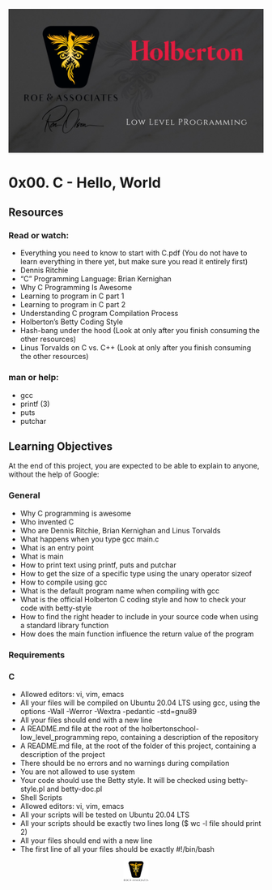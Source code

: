 ![low level banner](https://github.com/ronroeandassociates/assets/blob/master/images/hsllp_banner.png)

# 0x00. C - Hello, World

## Resources

### Read or watch:

- Everything you need to know to start with C.pdf (You do not have to learn everything in there yet, but make sure you read it entirely first)
- Dennis Ritchie
- “C” Programming Language: Brian Kernighan
- Why C Programming Is Awesome
- Learning to program in C part 1
- Learning to program in C part 2
- Understanding C program Compilation Process
- Holberton’s Betty Coding Style
- Hash-bang under the hood (Look at only after you finish consuming the other resources)
- Linus Torvalds on C vs. C++ (Look at only after you finish consuming the other resources)

### man or help:

- gcc
- printf (3)
- puts
- putchar

## Learning Objectives

At the end of this project, you are expected to be able to explain to anyone, without the help of Google:

### General

- Why C programming is awesome
- Who invented C
- Who are Dennis Ritchie, Brian Kernighan and Linus Torvalds
- What happens when you type gcc main.c
- What is an entry point
- What is main
- How to print text using printf, puts and putchar
- How to get the size of a specific type using the unary operator sizeof
- How to compile using gcc
- What is the default program name when compiling with gcc
- What is the official Holberton C coding style and how to check your code with betty-style
- How to find the right header to include in your source code when using a standard library function
- How does the main function influence the return value of the program

### Requirements

### C

- Allowed editors: vi, vim, emacs
- All your files will be compiled on Ubuntu 20.04 LTS using gcc, using the options -Wall -Werror -Wextra -pedantic -std=gnu89
- All your files should end with a new line
- A README.md file at the root of the holbertonschool-low_level_programming repo, containing a description of the repository
- A README.md file, at the root of the folder of this project, containing a description of the project
- There should be no errors and no warnings during compilation
- You are not allowed to use system
- Your code should use the Betty style. It will be checked using betty-style.pl and betty-doc.pl
- Shell Scripts
- Allowed editors: vi, vim, emacs
- All your scripts will be tested on Ubuntu 20.04 LTS
- All your scripts should be exactly two lines long ($ wc -l file should print 2)
- All your files should end with a new line
- The first line of all your files should be exactly #!/bin/bash

<p align="center">
<img src="/images/roeHR-01.png" width=10% height=10%>
</p>
